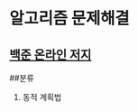 알고리즘 문제해결
==============
[백준 온라인 저지]
----------------
##분류
1. 동적 계획법




[백준 온라인 저지]: https://www.acmicpc.net